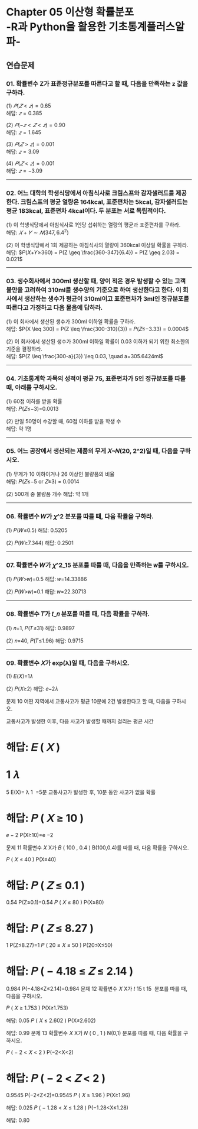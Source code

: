 # Chapter 05 이산형 확률분포<br>-R과 Python을 활용한 기초통계플러스알파-

## 연습문제

### 01. 확률변수 Z가 표준정규분포를 따른다고 할 때, 다음을 만족하는 z 값을 구하라.

(1) $𝑃(𝑍<𝑧) = 0.65$<br>
해답: $𝑧 = 0.385$

(2) $𝑃(−𝑧<𝑍<𝑧) = 0.90$<br>
해답: $𝑧 = 1.645$

(3) $𝑃(𝑍>𝑧) = 0.001$<br>
해답: $𝑧 = 3.09$

(4) $𝑃(𝑍<𝑧) = 0.001$<br>
해답: $𝑧 = −3.09$

---
### 02. 어느 대학의 학생식당에서 아침식사로 크림스프와 감자샐러드를 제공한다. 크림스프의 평균 열량은 164kcal, 표준편차는 5kcal, 감자샐러드는 평균 183kcal, 표준편차 4kcal이다. 두 분포는 서로 독립적이다.

(1) 이 학생식당에서 아침식사로 1인당 섭취하는 열량의 평균과 표준편차를 구하라.<br>
해답: $𝑋+𝑌∼𝑁(347, 6.4^2)$

(2) 이 학생식당에서 1회 제공하는 아침식사의 열량이 360kcal 이상일 확률을 구하라.<br>
해답: $𝑃(𝑋+𝑌≥360) = P(Z \geq \frac{360-347}{6.4}) = P(Z \geq 2.03) = 0.021$

---
### 03. 생수회사에서 300ml 생산할 때, 양이 적은 경우 발생할 수 있는 고객 불만을 고려하여 310ml를 생수양의 기준으로 하여 생산한다고 한다. 이 회사에서 생산하는 생수가 평균이 310ml이고 표준편차가 3ml인 정규분포를 따른다고 가정하고 다음 물음에 답하라.

(1) 이 회사에서 생산된 생수가 300ml 이하일 확률을 구하라.<br>
해답: $P(X \leq 300) = P(Z \leq \frac{300-310}{3}) = 𝑃(𝑍≤−3.33) = 0.0004$

(2) 이 회사에서 생산된 생수가 300ml 이하일 확률이 0.03 이하가 되기 위한 최소한의 기준을 결정하라.<br>
해답: $P(Z \leq \frac{300-a}{3}) \leq 0.03, \quad a=305.6424ml$

---
### 04. 기초통계학 과목의 성적이 평균 75, 표준편차가 5인 정규분포를 따를 때, 아래를 구하시오.

(1) 60점 이하를 받을 확률<br>
해답: 𝑃(𝑍≤−3)=0.0013

(2) 만일 50명이 수강할 때, 60점 이하를 받을 학생 수<br>
해답: 약 1명

---
### 05. 어느 공장에서 생산되는 제품의 무게 𝑋∼𝑁(20, 2^2)일 때, 다음을 구하시오.

(1) 무게가 10 이하이거나 26 이상인 불량품의 비율<br>
해답: 𝑃(𝑍≤−5 or 𝑍≥3) = 0.0014

(2) 500개 중 불량품 개수
해답: 약 1개

---
### 06. 확률변수 𝑊가 𝜒^2 분포를 따를 때, 다음 확률을 구하라.

(1) 𝑃(𝑊≤0.5)
해답: 0.5205

(2) 𝑃(𝑊≥7.344)
해답: 0.2501

---
### 07. 확률변수 𝑊가 𝜒^2_15 분포를 따를 때, 다음을 만족하는 𝑤를 구하시오.

(1) 𝑃(𝑊>𝑤)=0.5
해답: 𝑤=14.33886

(2) 𝑃(𝑊>𝑤)=0.1
해답: 𝑤=22.30713

---
### 08. 확률변수 𝑇가 𝑡_𝑛 분포를 따를 때, 다음 확률을 구하라.

(1) 𝑛=1, 𝑃(𝑇≤31)
해답: 0.9897

(2) 𝑛=40, 𝑃(𝑇≤1.96)
해답: 0.9715

---
### 09. 확률변수 𝑋가 exp(λ)일 때, 다음을 구하시오.

(1) 𝐸(𝑋)=1𝜆

(2) 𝑃(𝑋≥2)
해답: 𝑒−2𝜆

문제 10
어떤 지역에서 교통사고가 평균 10분에 2건 발생한다고 할 때, 다음을 구하시오.

교통사고가 발생한 이후, 다음 사고가 발생할 때까지 걸리는 평균 시간

해답: 
𝐸
(
𝑋
)
=
1
𝜆
=
5
E(X)= 
λ
1
​
 =5분
교통사고가 발생한 후, 10분 동안 사고가 없을 확률

해답: 
𝑃
(
𝑋
≥
10
)
=
𝑒
−
2
P(X≥10)=e 
−2
 
문제 11
확률변수 
𝑋
X가 
𝐵
(
100
,
0.4
)
B(100,0.4)를 따를 때, 다음 확률을 구하시오.

𝑃
(
𝑋
≤
40
)
P(X≤40)

해답: 
𝑃
(
𝑍
≤
0.1
)
=
0.54
P(Z≤0.1)=0.54
𝑃
(
𝑋
≤
80
)
P(X≤80)

해답: 
𝑃
(
𝑍
≤
8.27
)
=
1
P(Z≤8.27)=1
𝑃
(
20
≤
𝑋
≤
50
)
P(20≤X≤50)

해답: 
𝑃
(
−
4.18
≤
𝑍
≤
2.14
)
=
0.984
P(−4.18≤Z≤2.14)=0.984
문제 12
확률변수 
𝑋
X가 
𝑡
15
t 
15
​
  분포를 따를 때, 다음을 구하시오.

𝑃
(
𝑋
≥
1.753
)
P(X≥1.753)

해답: 0.05
𝑃
(
𝑋
≤
2.602
)
P(X≤2.602)

해답: 0.99
문제 13
확률변수 
𝑋
X가 
𝑁
(
0
,
1
)
N(0,1) 분포를 따를 때, 다음 확률을 구하시오.

𝑃
(
−
2
<
𝑋
<
2
)
P(−2<X<2)

해답: 
𝑃
(
−
2
<
𝑍
<
2
)
=
0.9545
P(−2<Z<2)=0.9545
𝑃
(
𝑋
≥
1.96
)
P(X≥1.96)

해답: 0.025
𝑃
(
−
1.28
<
𝑋
≤
1.28
)
P(−1.28<X≤1.28)

해답: 0.80